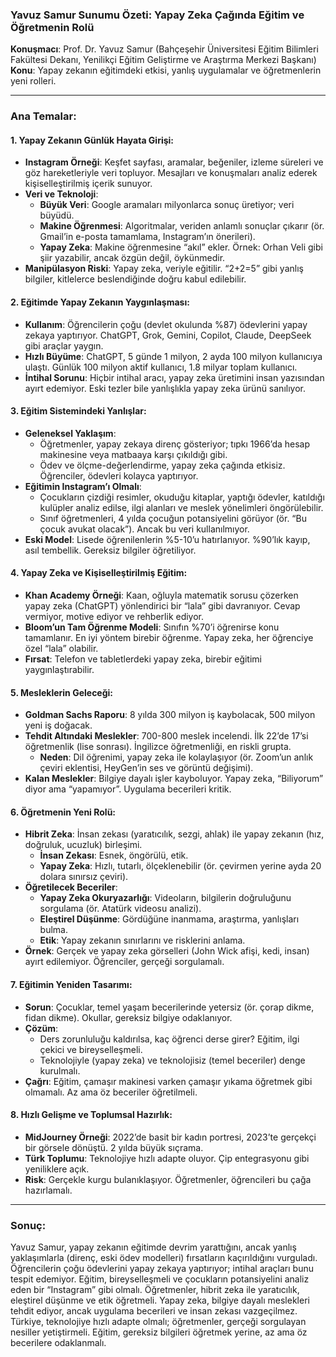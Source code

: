 ### Yavuz Samur Sunumu Özeti: Yapay Zeka Çağında Eğitim ve Öğretmenin Rolü

**Konuşmacı**: Prof. Dr. Yavuz Samur (Bahçeşehir Üniversitesi Eğitim Bilimleri Fakültesi Dekanı, Yenilikçi Eğitim Geliştirme ve Araştırma Merkezi Başkanı)  
**Konu**: Yapay zekanın eğitimdeki etkisi, yanlış uygulamalar ve öğretmenlerin yeni rolleri.

---

### Ana Temalar:

#### 1. **Yapay Zekanın Günlük Hayata Girişi**:
- **Instagram Örneği**: Keşfet sayfası, aramalar, beğeniler, izleme süreleri ve göz hareketleriyle veri topluyor. Mesajları ve konuşmaları analiz ederek kişiselleştirilmiş içerik sunuyor.
- **Veri ve Teknoloji**:
  - **Büyük Veri**: Google aramaları milyonlarca sonuç üretiyor; veri büyüdü.
  - **Makine Öğrenmesi**: Algoritmalar, veriden anlamlı sonuçlar çıkarır (ör. Gmail’in e-posta tamamlama, Instagram’ın önerileri).
  - **Yapay Zeka**: Makine öğrenmesine “akıl” ekler. Örnek: Orhan Veli gibi şiir yazabilir, ancak özgün değil, öykünmedir.
- **Manipülasyon Riski**: Yapay zeka, veriyle eğitilir. “2+2=5” gibi yanlış bilgiler, kitlelerce beslendiğinde doğru kabul edilebilir.

#### 2. **Eğitimde Yapay Zekanın Yaygınlaşması**:
- **Kullanım**: Öğrencilerin çoğu (devlet okulunda %87) ödevlerini yapay zekaya yaptırıyor. ChatGPT, Grok, Gemini, Copilot, Claude, DeepSeek gibi araçlar yaygın.
- **Hızlı Büyüme**: ChatGPT, 5 günde 1 milyon, 2 ayda 100 milyon kullanıcıya ulaştı. Günlük 100 milyon aktif kullanıcı, 1.8 milyar toplam kullanıcı.
- **İntihal Sorunu**: Hiçbir intihal aracı, yapay zeka üretimini insan yazısından ayırt edemiyor. Eski tezler bile yanlışlıkla yapay zeka ürünü sanılıyor.

#### 3. **Eğitim Sistemindeki Yanlışlar**:
- **Geleneksel Yaklaşım**:
  - Öğretmenler, yapay zekaya direnç gösteriyor; tıpkı 1966’da hesap makinesine veya matbaaya karşı çıkıldığı gibi.
  - Ödev ve ölçme-değerlendirme, yapay zeka çağında etkisiz. Öğrenciler, ödevleri kolayca yaptırıyor.
- **Eğitimin Instagram’ı Olmalı**:
  - Çocukların çizdiği resimler, okuduğu kitaplar, yaptığı ödevler, katıldığı kulüpler analiz edilse, ilgi alanları ve meslek yönelimleri öngörülebilir.
  - Sınıf öğretmenleri, 4 yılda çocuğun potansiyelini görüyor (ör. “Bu çocuk avukat olacak”). Ancak bu veri kullanılmıyor.
- **Eski Model**: Lisede öğrenilenlerin %5-10’u hatırlanıyor. %90’lık kayıp, asıl tembellik. Gereksiz bilgiler öğretiliyor.

#### 4. **Yapay Zeka ve Kişiselleştirilmiş Eğitim**:
- **Khan Academy Örneği**: Kaan, oğluyla matematik sorusu çözerken yapay zeka (ChatGPT) yönlendirici bir “lala” gibi davranıyor. Cevap vermiyor, motive ediyor ve rehberlik ediyor.
- **Bloom’un Tam Öğrenme Modeli**: Sınıfın %70’i öğrenirse konu tamamlanır. En iyi yöntem birebir öğrenme. Yapay zeka, her öğrenciye özel “lala” olabilir.
- **Fırsat**: Telefon ve tabletlerdeki yapay zeka, birebir eğitimi yaygınlaştırabilir.

#### 5. **Mesleklerin Geleceği**:
- **Goldman Sachs Raporu**: 8 yılda 300 milyon iş kaybolacak, 500 milyon yeni iş doğacak.
- **Tehdit Altındaki Meslekler**: 700-800 meslek incelendi. İlk 22’de 17’si öğretmenlik (lise sonrası). İngilizce öğretmenliği, en riskli grupta.
  - **Neden**: Dil öğrenimi, yapay zeka ile kolaylaşıyor (ör. Zoom’un anlık çeviri eklentisi, HeyGen’in ses ve görüntü değişimi).
- **Kalan Meslekler**: Bilgiye dayalı işler kayboluyor. Yapay zeka, “Biliyorum” diyor ama “yapamıyor”. Uygulama becerileri kritik.

#### 6. **Öğretmenin Yeni Rolü**:
- **Hibrit Zeka**: İnsan zekası (yaratıcılık, sezgi, ahlak) ile yapay zekanın (hız, doğruluk, ucuzluk) birleşimi.
  - **İnsan Zekası**: Esnek, öngörülü, etik.
  - **Yapay Zeka**: Hızlı, tutarlı, ölçeklenebilir (ör. çevirmen yerine ayda 20 dolara sınırsız çeviri).
- **Öğretilecek Beceriler**:
  - **Yapay Zeka Okuryazarlığı**: Videoların, bilgilerin doğruluğunu sorgulama (ör. Atatürk videosu analizi).
  - **Eleştirel Düşünme**: Gördüğüne inanmama, araştırma, yanlışları bulma.
  - **Etik**: Yapay zekanın sınırlarını ve risklerini anlama.
- **Örnek**: Gerçek ve yapay zeka görselleri (John Wick afişi, kedi, insan) ayırt edilemiyor. Öğrenciler, gerçeği sorgulamalı.

#### 7. **Eğitimin Yeniden Tasarımı**:
- **Sorun**: Çocuklar, temel yaşam becerilerinde yetersiz (ör. çorap dikme, fidan dikme). Okullar, gereksiz bilgiye odaklanıyor.
- **Çözüm**:
  - Ders zorunluluğu kaldırılsa, kaç öğrenci derse girer? Eğitim, ilgi çekici ve bireyselleşmeli.
  - Teknolojiyle (yapay zeka) ve teknolojisiz (temel beceriler) denge kurulmalı.
- **Çağrı**: Eğitim, çamaşır makinesi varken çamaşır yıkama öğretmek gibi olmamalı. Az ama öz beceriler öğretilmeli.

#### 8. **Hızlı Gelişme ve Toplumsal Hazırlık**:
- **MidJourney Örneği**: 2022’de basit bir kadın portresi, 2023’te gerçekçi bir görsele dönüştü. 2 yılda büyük sıçrama.
- **Türk Toplumu**: Teknolojiye hızlı adapte oluyor. Çip entegrasyonu gibi yeniliklere açık.
- **Risk**: Gerçekle kurgu bulanıklaşıyor. Öğretmenler, öğrencileri bu çağa hazırlamalı.

---

### Sonuç:
Yavuz Samur, yapay zekanın eğitimde devrim yarattığını, ancak yanlış yaklaşımlarla (direnç, eski ödev modelleri) fırsatların kaçırıldığını vurguladı. Öğrencilerin çoğu ödevlerini yapay zekaya yaptırıyor; intihal araçları bunu tespit edemiyor. Eğitim, bireyselleşmeli ve çocukların potansiyelini analiz eden bir “Instagram” gibi olmalı. Öğretmenler, hibrit zeka ile yaratıcılık, eleştirel düşünme ve etik öğretmeli. Yapay zeka, bilgiye dayalı meslekleri tehdit ediyor, ancak uygulama becerileri ve insan zekası vazgeçilmez. Türkiye, teknolojiye hızlı adapte olmalı; öğretmenler, gerçeği sorgulayan nesiller yetiştirmeli. Eğitim, gereksiz bilgileri öğretmek yerine, az ama öz becerilere odaklanmalı.